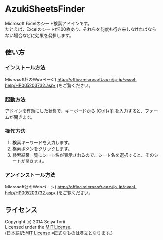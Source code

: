AzukiSheetsFinder
=================
Microsoft Excelのシート検索アドインです。  
たとえば、Excelのシートが100枚あり、それらを何度も行き来しなければならない場合などに効果を発揮します。

使い方
-----
### インストール方法 ###
Microsoft社のWebページ( http://office.microsoft.com/ja-jp/excel-help/HP005203732.aspx )をご覧ください。

### 起動方法 ###
アドインを有効にした状態で、キーボードから [Ctrl]+[j] を入力すると、フォームが開きます。

### 操作方法 ###
1. 検索キーワードを入力します。  
2. 検索ボタンをクリックします。  
3. 検索結果一覧にシート名が表示されるので、シート名を選択すると、そのシートが開きます。

### アンインストール方法 ###
Microsoft社のWebページ( http://office.microsoft.com/ja-jp/excel-help/HP005203732.aspx )をご覧ください。

ライセンス
-----
Copyright (c) 2014 Seiya Torii  
Licensed under the [MIT License][mit].  
(日本語訳:[MIT License][mitjp] ※正式なものは英文となります。)

[MIT]: http://www.opensource.org/licenses/mit-license.php
[MITJP]: http://sourceforge.jp/projects/opensource/wiki/licenses%2FMIT_license